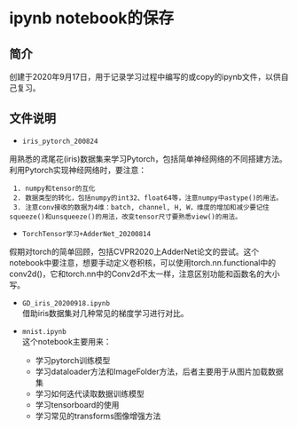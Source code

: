 # ipynb notebook的保存
## 简介
创建于2020年9月17日，用于记录学习过程中编写的或copy的ipynb文件，以供自己复习。
## 文件说明
+ `iris_pytorch_200824`    

用熟悉的鸢尾花(iris)数据集来学习Pytorch，包括简单神经网络的不同搭建方法。利用Pytorch实现神经网络时，要注意：    

	 1. numpy和tensor的互化
	 2. 数据类型的转化，包括numpy的int32、float64等，注意numpy中astype()的用法。
	 3. 注意conv接收的数据为4维：batch, channel, H, W，维度的增加和减少要记住squeeze()和unsqueeze()的用法，改变tensor尺寸要熟悉view()的用法。
+ `TorchTensor学习+AdderNet_20200814`   

假期对torch的简单回顾，包括CVPR2020上AdderNet论文的尝试。这个notebook中要注意，想要手动定义卷积核，可以使用torch.nn.functional中的conv2d()，它和torch.nn中的Conv2d不太一样，注意区别功能和函数名的大小写。

+ `GD_iris_20200918.ipynb`    
借助iris数据集对几种常见的梯度学习进行对比。

+ `mnist.ipynb`    
这个notebook主要用来：   
	- 学习pytorch训练模型
	- 学习dataloader方法和ImageFolder方法，后者主要用于从图片加载数据集
	- 学习如何迭代读取数据训练模型
	- 学习tensorboard的使用
	- 学习常见的transforms图像增强方法


